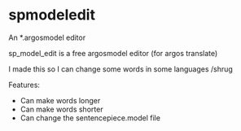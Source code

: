 # spmodeledit
 An *.argosmodel editor

 sp_model_edit is a free argosmodel editor (for argos translate)

 I made this so I can change some words in some languages /shrug
  
 Features:
- Can make words longer
- Can make words shorter
- Can change the sentencepiece.model file
